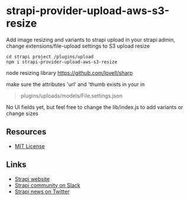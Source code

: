 # strapi-provider-upload-aws-s3-resize

Add image resizing and variants to strapi upload
in your strapi admin, change extensions/file-upload settings to S3 upload resize

```
cd strapi project /plugins/upload
npm i strapi-provider-upload-aws-s3-resize
```

node resizing library 
https://github.com/lovell/sharp


make sure the attributes 'url' and 'thumb exists in your in 
> plugins/uploads/models/File.settings.json

No UI fields yet, but feel free to change the lib/index.js to add variants or change sizes


## Resources

- [MIT License](LICENSE.md)

## Links

- [Strapi website](http://strapi.io/)
- [Strapi community on Slack](http://slack.strapi.io)
- [Strapi news on Twitter](https://twitter.com/strapijs)
